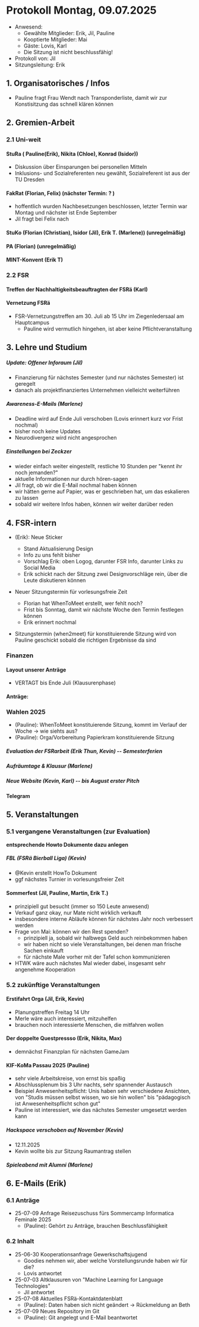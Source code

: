 ---
---

# Protokoll Montag, 09.07.2025
* Anwesend: 
    * Gewählte Mitglieder: Erik, Jil, Pauline
    * Kooptierte Mitglieder: Mai
    * Gäste: Lovis, Karl
    * Die Sitzung ist nicht beschlussfähig! 
* Protokoll von: Jil
* Sitzungsleitung: Erik

## 1. Organisatorisches / Infos

* Pauline fragt Frau Wendt nach Transponderliste, damit wir zur Konstisitzung das schnell klären können

## 2. Gremien-Arbeit
### 2.1 Uni-weit
#### StuRa ( Pauline(Erik), Nikita (Chloe), Konrad (Isidor))

* Diskussion über Einsparungen bei personellen Mitteln
* Inklusions- und Sozialreferenten neu gewählt, Sozialreferent ist aus der TU Dresden

#### FakRat (Florian, Felix) (nächster Termin: ? )

* hoffentlich wurden Nachbesetzungen beschlossen, letzter Termin war Montag und nächster ist Ende September
* Jil fragt bei Felix nach

#### StuKo (Florian (Christian), Isidor (Jil), Erik T. (Marlene)) (unregelmäßig)

#### PA (Florian) (unregelmäßig)

#### MINT-Konvent (Erik T)

### 2.2 FSR
#### Treffen der Nachhaltigkeitsbeauftragten der FSRä (Karl)

#### Vernetzung FSRä
* FSR-Vernetzungstreffen am 30. Juli ab 15 Uhr im Ziegenledersaal am Hauptcampus
    * Pauline wird vermutlich hingehen, ist aber keine Pflichtveranstaltung

## 3. Lehre und Studium
##### Update: Offener Inforaum (Jil)

* Finanzierung für nächstes Semester (und nur nächstes Semester) ist geregelt
* danach als projektfinanziertes Unternehmen vielleicht weiterführen

##### Awareness-E-Mails (Marlene)

* Deadline wird auf Ende Juli verschoben (Lovis erinnert kurz vor Frist nochmal)
* bisher noch keine Updates
* Neurodivergenz wird nicht angesprochen

##### Einstellungen bei Zeckzer

* wieder einfach weiter eingestellt, restliche 10 Stunden per "kennt ihr noch jemanden?"
* aktuelle Informationen nur durch hören-sagen
* Jil fragt, ob wir die E-Mail nochmal haben können
* wir hätten gerne auf Papier, was er geschrieben hat, um das eskalieren zu lassen
* sobald wir weitere Infos haben, können wir weiter darüber reden


## 4. FSR-intern
* (Erik): Neue Sticker
  * Stand Aktualisierung Design
  * Info zu uns fehlt bisher
  * Vorschlag Erik: oben Logog, darunter FSR Info, darunter Links zu Social Media
  * Erik schickt nach der Sitzung zwei Designvorschläge rein, über die Leute diskutieren können

* Neuer Sitzungstermin für vorlesungsfreie Zeit
  * Florian hat WhenToMeet erstellt, wer fehlt noch?
  * Frist bis Sonntag, damit wir nächste Woche den Termin festlegen können
  * Erik erinnert nochmal
  
* Sitzungstermin (when2meet) für konstituierende Sitzung wird von Pauline geschickt sobald die richtigen Ergebnisse da sind

### Finanzen
#### Layout unserer Anträge
* VERTAGT bis Ende Juli (Klausurenphase)

#### Anträge:
### Wahlen 2025
* (Pauline): WhenToMeet konstituierende Sitzung, kommt im Verlauf der Woche -> wie siehts aus?
* (Pauline): Orga/Vorbereitung Papierkram konstituierende Sitzung 

##### Evaluation der FSRarbeit (Erik Thun, Kevin) -- Semesterferien

##### Aufräumtage & Klausur (Marlene) 

##### Neue Website (Kevin, Karl) -- bis August erster Pitch

#### Telegram

## 5. Veranstaltungen
### 5.1 vergangene Veranstaltungen (zur Evaluation)
**entsprechende Howto Dokumente dazu anlegen**

##### FBL (FSRä Bierball Liga) (Kevin)
* @Kevin erstellt HowTo Dokument
* ggf nächstes Turnier in vorlesungsfreier Zeit 

#### Sommerfest (Jil, Pauline, Martin, Erik T.)

* prinzipiell gut besucht (immer so 150 Leute anwesend)
* Verkauf ganz okay, nur Mate nicht wirklich verkauft
* insbesondere interne Abläufe können für nächstes Jahr noch verbessert werden
* Frage von Mai: können wir den Rest spenden?
  * prinzipiell ja, sobald wir halbwegs Geld auch reinbekommen haben
  * wir haben nicht so viele Veranstaltungen, bei denen man frische Sachen einkauft
  * für nächste Male vorher mit der Tafel schon kommunizieren
* HTWK wäre auch nächstes Mal wieder dabei, insgesamt sehr angenehme Kooperation

### 5.2 zukünftige Veranstaltungen

#### Erstifahrt Orga (Jil, Erik, Kevin)
* Planungstreffen Freitag 14 Uhr
* Merle wäre auch interessiert, mitzuhelfen
* brauchen noch interessierte Menschen, die mitfahren wollen

#### Der doppelte Questpressso (Erik, Nikita, Max)
* demnächst Finanzplan für nächsten GameJam

#### KIF-KoMa Passau 2025 (Pauline)
* sehr viele Arbeitskreise, von ernst bis spaßig
* Abschlussplenum bis 3 Uhr nachts, sehr spannender Austausch
* Beispiel Anwesenheitspflicht: Unis haben sehr verschiedene Ansichten, von "Studis müssen selbst wissen, wo sie hin wollen" bis "pädagogisch ist Anwesenheitspflicht schon gut"
* Pauline ist interessiert, wie das nächstes Semester umgesetzt werden kann

##### Hackspace verschoben auf November (Kevin) 
* 12.11.2025
* Kevin wollte bis zur Sitzung Raumantrag stellen

##### Spieleabend mit Alumni (Marlene)

## 6. E-Mails (Erik)

### 6.1 Anträge

* 25-07-09 Anfrage Reisezuschuss fürs Sommercamp Informatica Feminale 2025
  * (Pauline): Gehört zu Anträge, brauchen Beschlussfähigkeit 

### 6.2 Inhalt
* 25-06-30 Kooperationsanfrage Gewerkschaftsjugend
  * Goodies nehmen wir, aber welche Vorstellungsrunde haben wir für die?
  * Lovis antwortet
* 25-07-03 Altklausuren von "Machine Learning for Language Technologies"
  * Jil antwortet
* 25-07-08 Aktuelles FSRä-Kontaktdatenblatt
  * (Pauline): Daten haben sich nicht geändert -> Rückmeldung an Beth 
* 25-07-09 Neues Repository im Git
  * (Pauline): Git angelegt und E-Mail beantwortet  
